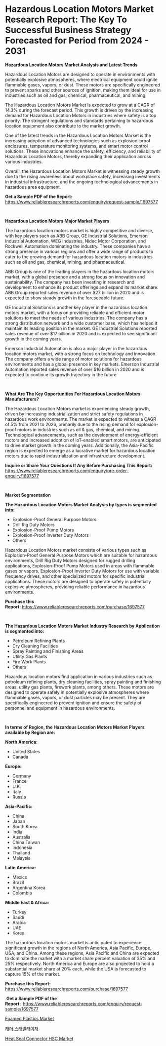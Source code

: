<p><h1>Hazardous Location Motors Market Research Report: The Key To Successful Business Strategy Forecasted for Period from 2024 - 2031</h1></p><p><strong>Hazardous Location Motors Market Analysis and Latest Trends</strong></p>
<p><p>Hazardous Location Motors are designed to operate in environments with potentially explosive atmospheres, where electrical equipment could ignite flammable gases, vapors, or dust. These motors are specifically engineered to prevent sparks and other sources of ignition, making them ideal for use in industries such as oil and gas, chemical, pharmaceutical, and mining.</p><p>The Hazardous Location Motors Market is expected to grow at a CAGR of 14.3% during the forecast period. This growth is driven by the increasing demand for Hazardous Location Motors in industries where safety is a top priority. The stringent regulations and standards pertaining to hazardous location equipment also contribute to the market growth.</p><p>One of the latest trends in the Hazardous Location Motors Market is the increasing adoption of advanced technologies such as explosion-proof enclosures, temperature monitoring systems, and smart motor control solutions. These innovations enhance the safety, efficiency, and reliability of Hazardous Location Motors, thereby expanding their application across various industries.</p><p>Overall, the Hazardous Location Motors Market is witnessing steady growth due to the rising awareness about workplace safety, increasing investments in industrial infrastructure, and the ongoing technological advancements in hazardous area equipment.</p></p>
<p><strong>Get a Sample PDF of the Report:&nbsp;</strong> <a href="https://www.reliableresearchreports.com/enquiry/request-sample/1697577">https://www.reliableresearchreports.com/enquiry/request-sample/1697577</a></p>
<p>&nbsp;</p>
<p><strong>Hazardous Location Motors Major Market Players</strong></p>
<p><p>The hazardous location motors market is highly competitive and diverse, with key players such as ABB Group, GE Industrial Solutions, Emerson Industrial Automation, WEG Industries, Nidec Motor Corporation, and Rockwell Automation dominating the industry. These companies have a strong presence in various regions and offer a wide range of products to cater to the growing demand for hazardous location motors in industries such as oil and gas, chemical, mining, and pharmaceutical.</p><p>ABB Group is one of the leading players in the hazardous location motors market, with a global presence and a strong focus on innovation and sustainability. The company has been investing in research and development to enhance its product offerings and expand its market share. ABB Group reported sales revenue of over $27 billion in 2020 and is expected to show steady growth in the foreseeable future.</p><p>GE Industrial Solutions is another key player in the hazardous location motors market, with a focus on providing reliable and efficient motor solutions to meet the needs of various industries. The company has a strong distribution network and a wide customer base, which has helped it maintain its leading position in the market. GE Industrial Solutions reported sales revenue of over $17 billion in 2020 and is expected to see significant growth in the coming years.</p><p>Emerson Industrial Automation is also a major player in the hazardous location motors market, with a strong focus on technology and innovation. The company offers a wide range of motor solutions for hazardous environments and has a global presence in key markets. Emerson Industrial Automation reported sales revenue of over $16 billion in 2020 and is expected to continue its growth trajectory in the future.</p></p>
<p>&nbsp;</p>
<p><strong>What Are The Key Opportunities For Hazardous Location Motors Manufacturers?</strong></p>
<p><p>The Hazardous Location Motors market is experiencing steady growth, driven by increasing industrialization and strict safety regulations in hazardous work environments. The market is expected to witness a CAGR of 5% from 2021 to 2026, primarily due to the rising demand for explosion-proof motors in industries such as oil & gas, chemical, and mining. Technological advancements, such as the development of energy-efficient motors and increased adoption of IoT-enabled smart motors, are anticipated to drive market growth in the coming years. Additionally, the Asia-Pacific region is expected to emerge as a lucrative market for hazardous location motors due to rapid industrialization and infrastructure development.</p></p>
<p><strong>Inquire or Share Your Questions If Any Before Purchasing This Report:</strong> <a href="https://www.reliableresearchreports.com/enquiry/pre-order-enquiry/1697577">https://www.reliableresearchreports.com/enquiry/pre-order-enquiry/1697577</a></p>
<p>&nbsp;</p>
<p><strong>Market Segmentation</strong></p>
<p><strong>The Hazardous Location Motors Market Analysis by types is segmented into:</strong></p>
<p><ul><li>Explosion-Proof General Purpose Motors</li><li>Drill Rig Duty Motors</li><li>Explosion-Proof Pump Motors</li><li>Explosion-Proof Inverter Duty Motors</li><li>Others</li></ul></p>
<p><p>Hazardous Location Motors market consists of various types such as Explosion-Proof General Purpose Motors which are suitable for hazardous environments, Drill Rig Duty Motors designed for rugged drilling applications, Explosion-Proof Pump Motors used in areas with flammable gases or vapors, Explosion-Proof Inverter Duty Motors for use with variable frequency drives, and other specialized motors for specific industrial applications. These motors are designed to operate safely in potentially explosive atmospheres, providing reliable performance in hazardous environments.</p></p>
<p><strong>Purchase this Report:&nbsp;</strong><a href="https://www.reliableresearchreports.com/purchase/1697577">https://www.reliableresearchreports.com/purchase/1697577</a></p>
<p>&nbsp;</p>
<p><strong>The Hazardous Location Motors Market Industry Research by Application is segmented into:</strong></p>
<p><ul><li>Petroleum Refining Plants</li><li>Dry Cleaning Facilities</li><li>Spray Painting and Finishing Areas</li><li>Utility Gas Plants</li><li>Fire Work Plants</li><li>Others</li></ul></p>
<p><p>Hazardous location motors find application in various industries such as petroleum refining plants, dry cleaning facilities, spray painting and finishing areas, utility gas plants, firework plants, among others. These motors are designed to operate safely in potentially explosive atmospheres where flammable gases, vapors, or dust particles may be present. They are specifically engineered to prevent ignition and ensure the safety of personnel and equipment in hazardous environments.</p></p>
<p>&nbsp;</p>
<p><strong>In terms of Region, the Hazardous Location Motors Market Players available by Region are:</strong></p>
<p>
    <p> <strong> North America: </strong>
        <ul>
            <li>United States</li>
            <li>Canada</li>
        </ul>
        </p> 
    <p> <strong> Europe: </strong>
        <ul>
            <li>Germany</li>
            <li>France</li>
            <li>U.K.</li>
            <li>Italy</li>
            <li>Russia</li>
        </ul>
        </p> 
    <p> <strong> Asia-Pacific: </strong>
        <ul>
            <li>China</li>
            <li>Japan</li>
            <li>South Korea</li>
            <li>India</li>
            <li>Australia</li>
            <li>China Taiwan</li>
            <li>Indonesia</li>
            <li>Thailand</li>
            <li>Malaysia</li>
        </ul>
        </p> 
    <p> <strong> Latin America: </strong>
        <ul>
            <li>Mexico</li>
            <li>Brazil</li>
            <li>Argentina Korea</li>
            <li>Colombia</li>
        </ul>
        </p> 
    <p> <strong> Middle East & Africa: </strong>
        <ul>
            <li>Turkey</li>
            <li>Saudi</li>
            <li>Arabia</li>
            <li>UAE</li>
            <li>Korea</li>
        </ul>
    </p>
    </p>
<p><p>The hazardous location motors market is anticipated to experience significant growth in the regions of North America, Asia Pacific, Europe, USA, and China. Among these regions, Asia Pacific and China are expected to dominate the market with a market share percent valuation of 35% and 25% respectively. North America and Europe are also projected to hold a substantial market share at 20% each, while the USA is forecasted to capture 15% of the market.</p></p>
<p><strong>Purchase this Report: </strong><a href="https://www.reliableresearchreports.com/purchase/1697577">https://www.reliableresearchreports.com/purchase/1697577</a></p>
<p>&nbsp;<strong>Get a Sample PDF of the Report:&nbsp;&nbsp;</strong><a href="https://www.reliableresearchreports.com/enquiry/request-sample/1697577">https://www.reliableresearchreports.com/enquiry/request-sample/1697577</a></p>
<p><strong></strong></p>
<p><p><a href="https://fuschia-pecorino-a6d.notion.site/Decoding-the-Foamed-Plastics-Market-A-Deep-Dive-into-the-Latest-Market-Trends-Market-Segmentation--87032459614a4c5faadb020a6489d620">Foamed Plastics Market</a></p><p><a href="https://medium.com/@sillysally687568/%EC%82%AC%EB%8B%A4%EB%A6%AC-%EC%95%88%EC%A0%95%EC%A0%9C-%EC%8B%9C%EC%9E%A5-%EB%B6%84%EC%84%9D-%EB%B0%8F-2024%EB%85%84%EB%B6%80%ED%84%B0-2031%EB%85%84%EA%B9%8C%EC%A7%80%EC%9D%98-%ED%81%AC%EA%B8%B0-%EC%98%88%EC%B8%A1-d650a633681c">래더 스태빌라이저</a></p><p><a href="https://medium.com/@lisastevens48/heat-seal-connector-hsc-market-insights-into-market-cagr-market-trends-and-growth-strategies-7306e5fb72cf">Heat Seal Connector HSC Market</a></p></p>